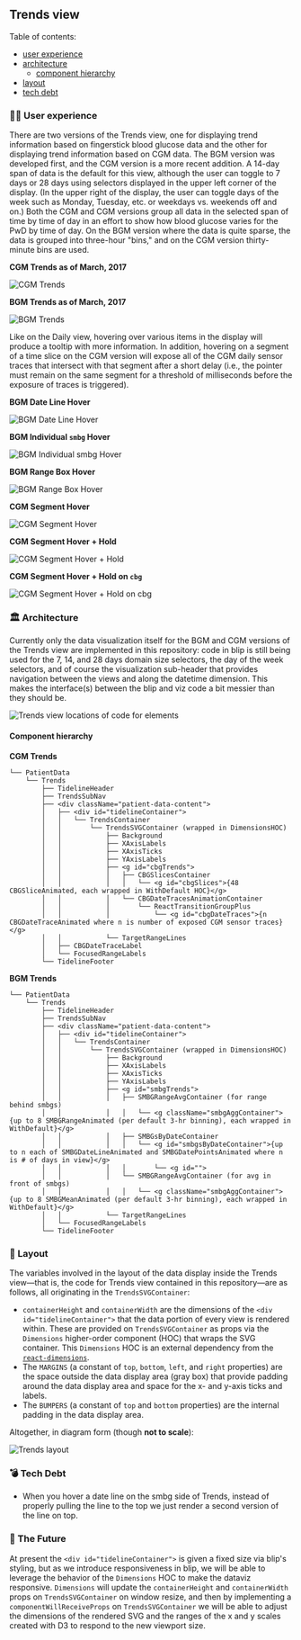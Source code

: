 ## Trends view

Table of contents:

- [user experience](#user-experience)
- [architecture](#architecture)
    + [component hierarchy](#component-hierarchy)
- [layout](#layout)
- [tech debt](#tech-debt)

### 👱🏾 User experience

There are two versions of the Trends view, one for displaying trend information based on fingerstick blood glucose data and the other for displaying trend information based on CGM data. The BGM version was developed first, and the CGM version is a more recent addition. A 14-day span of data is the default for this view, although the user can toggle to 7 days or 28 days using selectors displayed in the upper left corner of the display. (In the upper right of the display, the user can toggle days of the week such as Monday, Tuesday, etc. or weekdays vs. weekends off and on.) Both the CGM and CGM versions group all data in the selected span of time by time of day in an effort to show how blood glucose varies for the PwD by time of day. On the BGM version where the data is quite sparse, the data is grouped into three-hour "bins," and on the CGM version thirty-minute bins are used.

**CGM Trends as of March, 2017**

![CGM Trends](./images/cgm_trends.png)

**BGM Trends as of March, 2017**

![BGM Trends](./images/bgm_trends.png)

Like on the Daily view, hovering over various items in the display will produce a tooltip with more information. In addition, hovering on a segment of a time slice on the CGM version will expose all of the CGM daily sensor traces that intersect with that segment after a short delay (i.e., the pointer must remain on the same segment for a threshold of milliseconds before the exposure of traces is triggered).

**BGM Date Line Hover**

![BGM Date Line Hover](./images/bgm_trends_date_line_hover.png)

**BGM Individual `smbg` Hover**

![BGM Individual `smbg` Hover](./images/bgm_trends_smbg_hover.png)

**BGM Range Box Hover**

![BGM Range Box Hover](./images/bgm_trends_range_hover.png)

**CGM Segment Hover**

![CGM Segment Hover](./images/cgm_trends_segment_hover.gif)

**CGM Segment Hover + Hold**

![CGM Segment Hover + Hold](./images/cgm_trends_segment_hover_hold.png)

**CGM Segment Hover + Hold on `cbg`**

![CGM Segment Hover + Hold on `cbg`](./images/cgm_trends_segment_hover_hold_cbg.png)

### 🏛️ Architecture

Currently only the data visualization itself for the BGM and CGM versions of the Trends view are implemented in this repository: code in blip is still being used for the 7, 14, and 28 days domain size selectors, the day of the week selectors, and of course the visualization sub-header that provides navigation between the views and along the datetime dimension. This makes the interface(s) between the blip and viz code a bit messier than they should be.

![Trends view locations of code for elements](./images/trends_code_locations.png)

#### Component hierarchy

**CGM Trends**

```
└── PatientData
    └── Trends
        ├── TidelineHeader
        ├── TrendsSubNav
        ├── <div className="patient-data-content">
        │   ├── <div id="tidelineContainer">
        │   │   └── TrendsContainer
        │   │       └── TrendsSVGContainer (wrapped in DimensionsHOC)
        │   │           ├── Background
        │   │           ├── XAxisLabels
        │   │           ├── XAxisTicks
        │   │           ├── YAxisLabels
        │   │           ├── <g id="cbgTrends">
        │   │           │   ├── CBGSlicesContainer
        │   │           │   │   └── <g id="cbgSlices">{48 CBGSliceAnimated, each wrapped in WithDefault HOC}</g>
        │   │           │   └── CBGDateTracesAnimationContainer
        │   │           │       └── ReactTransitionGroupPlus
        │   │           │           └── <g id="cbgDateTraces">{n CBGDateTraceAnimated where n is number of exposed CGM sensor traces}</g>
        │   │           └── TargetRangeLines
        │   ├── CBGDateTraceLabel
        │   └── FocusedRangeLabels
        └── TidelineFooter
```

**BGM Trends**

```
└── PatientData
    └── Trends
        ├── TidelineHeader
        ├── TrendsSubNav
        ├── <div className="patient-data-content">
        │   ├── <div id="tidelineContainer">
        │   │   └── TrendsContainer
        │   │       └── TrendsSVGContainer (wrapped in DimensionsHOC)
        │   │           ├── Background
        │   │           ├── XAxisLabels
        │   │           ├── XAxisTicks
        │   │           ├── YAxisLabels
        │   │           ├── <g id="smbgTrends">
        │   │           │   ├── SMBGRangeAvgContainer (for range behind smbgs)
        │   │           │   │   └── <g className="smbgAggContainer">{up to 8 SMBGRangeAnimated (per default 3-hr binning), each wrapped in WithDefault}</g>
        │   │           │   ├── SMBGsByDateContainer
        │   │           │   │   └── <g id="smbgsByDateContainer">{up to n each of SMBGDateLineAnimated and SMBGDatePointsAnimated where n is # of days in view}</g>
        │   │           │   │       └── <g id="">
        │   │           │   └── SMBGRangeAvgContainer (for avg in front of smbgs)
        │   │           │   │   └── <g className="smbgAggContainer">{up to 8 SMBGMeanAnimated (per default 3-hr binning), each wrapped in WithDefault}</g>
        │   │           └── TargetRangeLines
        │   └── FocusedRangeLabels
        └── TidelineFooter
```

### 📐 Layout

The variables involved in the layout of the data display inside the Trends view—that is, the code for Trends view contained in this repository—are as follows, all originating in the `TrendsSVGContainer`:

- `containerHeight` and `containerWidth` are the dimensions of the `<div id="tidelineContainer">` that the data portion of every view is rendered within. These are provided on `TrendsSVGContainer` as props via the `Dimensions` higher-order component (HOC) that wraps the SVG container. This `Dimensions` HOC is an external dependency from the [`react-dimensions`](https://github.com/digidem/react-dimensions 'GitHub: react-dimensions').
- The `MARGINS` (a constant of `top`, `bottom`, `left`, and `right` properties) are the space outside the data display area (gray box) that provide padding around the data display area and space for the x- and y-axis ticks and labels.
- The `BUMPERS` (a constant of `top` and `bottom` properties) are the internal padding in the data display area.

Altogether, in diagram form (though **not to scale**):

![Trends layout](./images/tidelineContainer@2x.png 'Trends layout')

### 💣 Tech Debt

- When you hover a date line on the smbg side of Trends, instead of properly pulling the line to the top we just render a second version of the line on top.

### 🚀 The Future

At present the `<div id="tidelineContainer">` is given a fixed size via blip's styling, but as we introduce responsiveness in blip, we will be able to leverage the behavior of the `Dimensions` HOC to make the dataviz responsive. `Dimensions` will update the `containerHeight` and `containerWidth` props on `TrendsSVGContainer` on window resize, and then by implementing a `componentWillReceiveProps` on `TrendsSVGContainer` we will be able to adjust the dimensions of the rendered SVG and the ranges of the x and y scales created with D3 to respond to the new viewport size.
